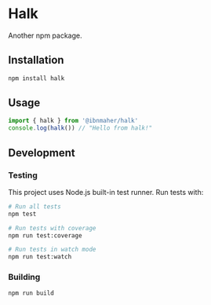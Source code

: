 # Halk

Another npm package.

## Installation
```bash
npm install halk
```

## Usage

```typescript
import { halk } from '@ibnmaher/halk'
console.log(halk()) // "Hello from halk!"
```

## Development

### Testing

This project uses Node.js built-in test runner. Run tests with:

```bash
# Run all tests
npm test

# Run tests with coverage
npm run test:coverage

# Run tests in watch mode
npm run test:watch
```

### Building

```bash
npm run build
```
